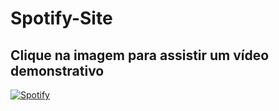 # Spotify-Site
## Clique na imagem para assistir um vídeo demonstrativo
[![Spotify](https://github.com/vinicius-alcantara/orlandoCity-Site/blob/master/img/publicidades/spotfy.png)](http://www.kizoa.com/Montagem-Vídeo/d242402783k7032690o1l1/spotify "Spotify")
